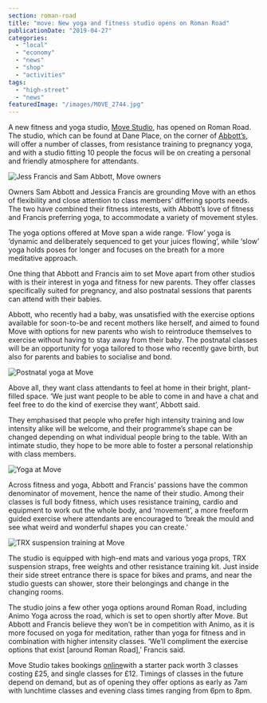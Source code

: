 ```yaml
---
section: roman-road
title: "move: New yoga and fitness studio opens on Roman Road"
publicationDate: "2019-04-27"
categories: 
  - "local"
  - "economy"
  - "news"
  - "shop"
  - "activities"
tags: 
  - "high-street"
  - "news"
featuredImage: "/images/MOVE_2744.jpg"
---
```


A new fitness and yoga studio, [Move Studio](https://movestudiolondon.com), has opened on Roman Road. The studio, which can be found at Dane Place, on the corner of [Abbott’s](https://romanroadlondon.com/abbotts-flooring-family-interview/), will offer a number of classes, from resistance training to pregnancy yoga, and with a studio fitting 10 people the focus will be on creating a personal and friendly atmosphere for attendants.  

![Jess Francis and Sam Abbott, Move owners](/images/MOVE_0505.jpg)

Owners Sam Abbott and Jessica Francis are grounding Move with an ethos of flexibility and close attention to class members’ differing sports needs. The two have combined their fitness interests, with Abbott’s love of fitness and Francis preferring yoga, to accommodate a variety of movement styles.  

The yoga options offered at Move span a wide range. ‘Flow’ yoga is ‘dynamic and deliberately sequenced to get your juices flowing’, while ‘slow’ yoga holds poses for longer and focuses on the breath for a more meditative approach.  

One thing that Abbott and Francis aim to set Move apart from other studios with is their interest in yoga and fitness for new parents. They offer classes specifically suited for pregnancy, and also postnatal sessions that parents can attend with their babies.  

Abbott, who recently had a baby, was unsatisfied with the exercise options available for soon-to-be and recent mothers like herself, and aimed to found Move with options for new parents who wish to reintroduce themselves to exercise without having to stay away from their baby. The postnatal classes will be an opportunity for yoga tailored to those who recently gave birth, but also for parents and babies to socialise and bond.  

![Postnatal yoga at Move](/images/MOVE_0340-1024x683.jpg)

Above all, they want class attendants to feel at home in their bright, plant-filled space. ‘We just want people to be able to come in and have a chat and feel free to do the kind of exercise they want’, Abbott said.  

They emphasised that people who prefer high intensity training and low intensity alike will be welcome, and their programme’s shape can be changed depending on what individual people bring to the table. With an intimate studio, they hope to be more able to foster a personal relationship with class members.  

![Yoga at Move](/images/MOVE_0037.jpg)

Across fitness and yoga, Abbott and Francis’ passions have the common denominator of movement, hence the name of their studio. Among their classes is full body fitness, which uses resistance training, cardio and equipment to work out the whole body, and ‘movement’, a more freeform guided exercise where attendants are encouraged to ‘break the mould and see what weird and wonderful shapes you can create.’

![TRX suspension training at Move](/images/MOVE_0544-1-300x450.jpg)

The studio is equipped with high-end mats and various yoga props, TRX suspension straps, free weights and other resistance training kit. Just inside their side street entrance there is space for bikes and prams, and near the studio guests can shower, store their belongings and change in the changing rooms.  

The studio joins a few other yoga options around Roman Road, including Animo Yoga across the road, which is set to open shortly after Move. But Abbott and Francis believe they won’t be in competition with Animo, as it is more focused on yoga for meditation, rather than yoga for fitness and in combination with higher intensity classes. ‘We’ll compliment the exercise options that exist \[around Roman Road\],’ Francis said.  

Move Studio takes bookings [online](https://www.movestudiolondon.com/book-a-class)with a starter pack worth 3 classes costing £25, and single classes for £12. Timings of classes in the future depend on demand, but as of opening they offer options as early as 7am with lunchtime classes and evening class times ranging from 6pm to 8pm.  

